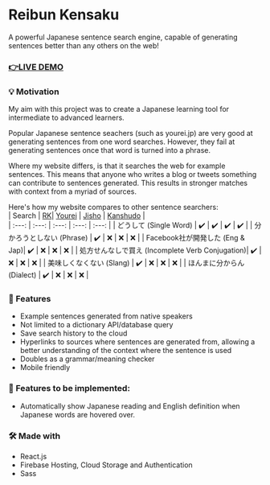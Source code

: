 # Reibun Kensaku
A powerful Japanese sentence search engine, capable of generating sentences better than any others on the web!

### [👉LIVE DEMO](https://reibun-kensaku.web.app/)

### 💡 Motivation 
My aim with this project was to create a Japanese learning tool for intermediate to advanced learners.  
  
Popular Japanese sentence seachers (such as yourei.jp) are very good at generating sentences from one word searches. However, they fail at generating sentences once that word is turned into a phrase.  
  
Where my website differs, is that it searches the web for example sentences. This means that anyone who writes a blog or tweets something can contribute to sentences generated. This results in stronger matches with context from a myriad of sources.  

Here's how my website compares to other sentence searchers:  
| Search                          | [RK](https://reibun-kensaku.web.app/)| [Yourei](yourei.jp) | [Jisho](jisho.org) |  [Kanshudo](kanshudo.com/searcht) |  
| :---:                          |              :---:                   | :---:               |  :---:             |               :---:              | 
|  どうして (Single Word)         |             :heavy_check_mark:        | :heavy_check_mark:  | :heavy_check_mark: | :heavy_check_mark:              |
|  分かろうとしない (Phrase)        |               :heavy_check_mark:     |      :x:            |       :x:         |          :x:                  |
|  Facebook社が開発した (Eng & Jap)|               :heavy_check_mark:     |      :x:            |       :x:         |          :x:                  |
|  処方せんなしで買え (Incomplete Verb Conjugation)|  :heavy_check_mark:     |      :x:            |       :x:         |          :x:                  |
| 美味しくなくない (Slang)          | :heavy_check_mark:   |      :x:            |       :x:         |          :x:                  |
| ほんまに分からん (Dialect) | :heavy_check_mark:   |      :x:            |       :x:         |          :x:                  | 
### 💪 Features
 * Example sentences generated from native speakers
 * Not limited to a dictionary API/database query
 * Save search history to the cloud  
 * Hyperlinks to sources where sentences are generated from, allowing a better understanding of the context where the sentence is used  
 * Doubles as a grammar/meaning checker    
 * Mobile friendly

### 🚧 Features to be implemented:
 * Automatically show Japanese reading and English definition when Japanese words are hovered over.

### 🛠️ Made with
 * React.js
 * Firebase Hosting, Cloud Storage and Authentication
 * Sass
